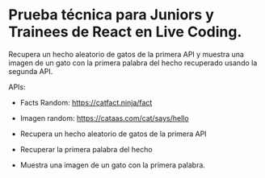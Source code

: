 # Prueba técnica para Juniors y Trainees de React en Live Coding.

Recupera un hecho aleatorio de gatos de la primera API y muestra una imagen de un gato con la primera palabra del hecho recuperado usando la segunda API.

APIs:

- Facts Random: https://catfact.ninja/fact
- Imagen random: https://cataas.com/cat/says/hello

- Recupera un hecho aleatorio de gatos de la primera API
- Recuperar la primera palabra del hecho
- Muestra una imagen de un gato con la primera palabra.